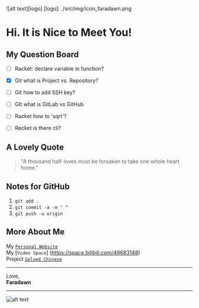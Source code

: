 ![alt text][logo]
[logo]: ./src/img/icon_faradawn.png
# Hi. It is Nice to Meet You!

## My Question Board
- [ ] Racket: declare variable in function?
- [x] Git what is Project vs. Repository?
- [ ] Git how to add SSH key?
- [ ] GIt what is GitLab vs GitHub
- [ ] Racket how to 'sqrt'?
- [ ] Recket is there cli?  



## A Lovely Quote
> "A thousand half-loves must be forsaken to take one whole heart home."  



## Notes for  GitHub
1. `git add .`
2. `git commit -a -m " "`
3. `git push -u origin`   



## More About Me
My [`Personal Website`](https://www.faradawny.com)  
My [`Video Space`] (https://space.bilibili.com/49683148)  
Project [`Solved Chinese`](https://www.solvedchinese.org)  


___

Love,  
**Faradawn**
___

![alt text](./src/img/cover.png)


